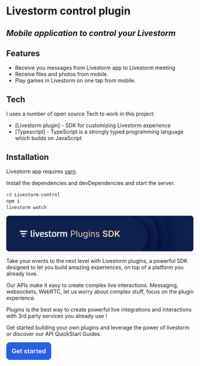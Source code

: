 
# Livestorm control plugin
## _Mobile application to control your Livestorm_


## Features

- Receive you messages from Livestorm app to Livestorm meeting
- Receive files and photos from mobile.
- Play games in Livestorm on one tap from mobile.

## Tech

I uses a number of open source Tech to work in this project:

- [Livestorm plugin] - SDK for customizing Livestorm experience
- [Typescript] - TypeScript is a strongly typed programming language which builds on JavaScript


## Installation

Livestorm app requires [yarn](https://yarnpkg.com/).

Install the dependencies and devDependencies and start the server.

```sh
cd Livestorm-control
npm i
livestorm watch
```


<img src="https://raw.githubusercontent.com/livestorm/livestorm-plugin-cli/master/src/assets/sdk-header.png" width="500px">

Take your events to the next level with Livestorm plugins, a powerful SDK designed to let you build amazing experiences, on top of a platform you already love.

Our APIs make it easy to create complex live interactions. Messaging, websockets, WebRTC, let us worry about complex stuff, focus on the plugin experience.

Plugins is the best way to create powerful live integrations and interactions with 3rd party services you already use !

Get started building your own plugins and leverage the power of livestorm or discover our API QuickStart Guides.

[<img src="https://raw.githubusercontent.com/livestorm/livestorm-plugin-cli/master/src/assets/docs-link.png" width="120px">](https://developers.livestorm.co/docs/getting-started-with-plugins-sdk/)

